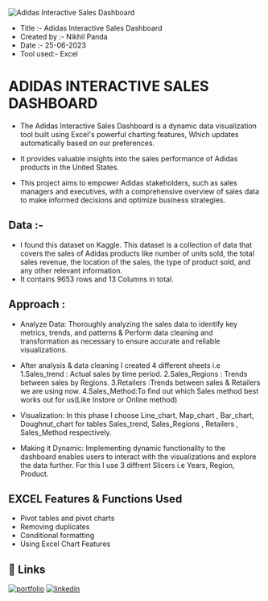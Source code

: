 ![Adidas Interactive Sales Dashboard](https://github.com/NikhilPanda01/Adidas-Interactive-Sales-Dashboard/assets/114555468/e2f28e4f-3d97-4bff-bc5c-79132609c124)
- Title :- Adidas Interactive Sales Dashboard
- Created by :- Nikhil Panda
- Date :- 25-06-2023
- Tool used:- Excel

# ADIDAS INTERACTIVE SALES DASHBOARD

 - The Adidas Interactive Sales Dashboard is a dynamic data visualization tool built using Excel's powerful charting features, Which updates automatically based on our preferences.

 - It provides valuable insights into the sales performance of Adidas products in the United States. 
 - This project aims to empower Adidas stakeholders, such as sales managers and executives, with a comprehensive overview of sales data to make informed decisions and optimize business strategies.

 


## Data :-
- I found this dataset on Kaggle. This dataset is a collection of data that covers the sales of Adidas products like number of units sold, the total sales revenue, the location of the sales, the type of product sold, and any other relevant information.
- It contains 9653 rows and 13 Columns in total.
## Approach :
- Analyze Data: Thoroughly analyzing the sales data to identify key metrics, trends, and patterns & Perform data cleaning and transformation as necessary to ensure accurate and reliable visualizations.
- After analysis & data cleaning I created 4 different sheets i.e
1.Sales_trend : Actual sales by time period.
2.Sales_Regions : Trends between sales by Regions.
3.Retailers :Trends between sales & Retailers we are using now.
4.Sales_Method:To find out which Sales method best works out for us(Like Instore or Online method)
  
- Visualization: In this phase I choose Line_chart, Map_chart , Bar_chart, Doughnut_chart for tables Sales_trend, Sales_Regions , Retailers , Sales_Method respectively.

- Making it Dynamic: Implementing dynamic functionality to the dashboard enables users to interact with the visualizations and explore the data further. For this I use 3 diffrent Slicers i.e
Years, Region, Product.
## EXCEL Features & Functions Used
- Pivot tables and pivot charts
- Removing duplicates
- Conditional formatting
- Using Excel Chart Features
  
## 🔗 Links
[![portfolio](https://img.shields.io/badge/my_portfolio-000?style=for-the-badge&logo=ko-fi&logoColor=white)](https://nikhilpanda01.github.io/My_portfolio.io/)
[![linkedin](https://img.shields.io/badge/linkedin-0A66C2?style=for-the-badge&logo=linkedin&logoColor=white)](https://www.linkedin.com/in/nikhil-panda-b78255170/)

